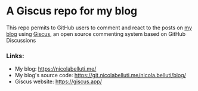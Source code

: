 # A Giscus repo for my blog

This repo permits to GitHub users to comment and react to the posts on [my blog](https://nicolabelluti.me/) using [Giscus](https://giscus.app/), an open source commenting system based on GitHub Discussions

### Links:

 - My blog: <https://nicolabelluti.me/>
 - My blog's source code: <https://git.nicolabelluti.me/nicola.belluti/blog/>
 - Giscus website: <https://giscus.app/>
